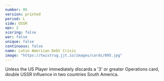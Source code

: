 ```yaml
---
number: 95
version: printed
period: L
side: USSR
ops: 2
scoring: false
war: false
unique: false
continuous: false
name: Latin American Debt Crisis
image: "https://twistrug.jjt.io/images/cards/095.jpg"
---
```

Unless the US Player immediately discards a '3' or greater Operations card, double USSR Influence in two countries South America.
